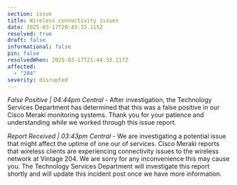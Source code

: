 ```yaml
---
section: issue
title: Wireless connectivity issues
date: 2025-03-17T20:43:33.115Z
resolved: true
draft: false
informational: false
pin: false
resolvedWhen: 2025-03-17T21:44:33.117Z
affected:
  - "204"
severity: disrupted
---
```

*False Positive | 04:44pm Central* - After investigation, the Technology Services Department has determined that this was a false positive in our Cisco Meraki monitoring systems. Thank you for your patience and understanding while we worked through this issue report.

*Report Received | 03:43pm Central* - We are investigating a potential issue that might affect the uptime of one our of services. Cisco Meraki reports that wireless clients are experiencing connectivity issues to the wireless network at Vintage 204. We are sorry for any inconvenience this may cause you. The Technology Services Department will investigate this report shortly and will update this incident post once we have more information.